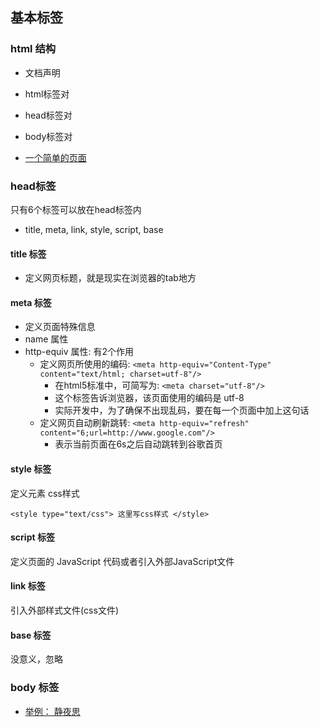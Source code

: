 ## 基本标签

### html 结构

- 文档声明
- html标签对
- head标签对
- body标签对

- [一个简单的页面](../basic_tag/index.html)

### head标签

只有6个标签可以放在head标签内

- title, meta, link, style, script, base

#### title 标签

- 定义网页标题，就是现实在浏览器的tab地方

#### meta 标签

- 定义页面特殊信息
- name 属性
- http-equiv 属性: 有2个作用
  - 定义网页所使用的编码: `<meta http-equiv="Content-Type" content="text/html; charset=utf-8"/>`
    - 在html5标准中，可简写为: `<meta charset="utf-8"/>`
    - 这个标签告诉浏览器，该页面使用的编码是 utf-8
    - 实际开发中，为了确保不出现乱码，要在每一个页面中加上这句话
  - 定义网页自动刷新跳转: `<meta http-equiv="refresh" content="6;url=http://www.google.com"/>`
    - 表示当前页面在6s之后自动跳转到谷歌首页

#### style 标签

定义元素 css样式

`<style type="text/css">
  这里写css样式
</style>
`

#### script 标签
定义页面的 JavaScript 代码或者引入外部JavaScript文件


#### link 标签
引入外部样式文件(css文件)

#### base 标签
没意义，忽略


### body 标签

- [举例： 静夜思](../basic_tag/quiet_night_thoughts.html)